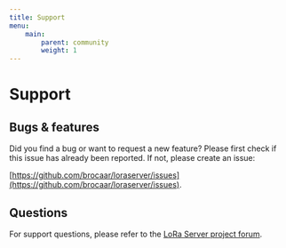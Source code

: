 ```yaml
---
title: Support
menu:
    main:
        parent: community
        weight: 1
---
```


# Support

## Bugs & features

Did you find a bug or want to request a new feature? Please first check if
this issue has already been reported. If not, please create an issue:

[https://github.com/brocaar/loraserver/issues](https://github.com/brocaar/loraserver/issues).

## Questions

For support questions, please refer to the [LoRa Server project forum](https://forum.loraserver.io/).
